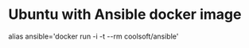 Ubuntu with Ansible docker image
================================

alias ansible='docker run -i -t --rm coolsoft/ansible'
